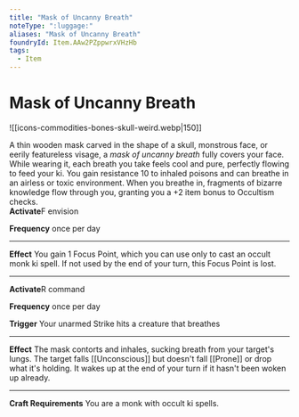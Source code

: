 ```yaml
---
title: "Mask of Uncanny Breath"
noteType: ":luggage:"
aliases: "Mask of Uncanny Breath"
foundryId: Item.AAw2PZppwrxVHzHb
tags:
  - Item
---
```


# Mask of Uncanny Breath
![[icons-commodities-bones-skull-weird.webp|150]]

A thin wooden mask carved in the shape of a skull, monstrous face, or eerily featureless visage, a _mask of uncanny breath_ fully covers your face. While wearing it, each breath you take feels cool and pure, perfectly flowing to feed your ki. You gain resistance 10 to inhaled poisons and can breathe in an airless or toxic environment. When you breathe in, fragments of bizarre knowledge flow through you, granting you a +2 item bonus to Occultism checks.  
**Activate**F envision

**Frequency** once per day

* * *

**Effect** You gain 1 Focus Point, which you can use only to cast an occult monk ki spell. If not used by the end of your turn, this Focus Point is lost.

* * *

**Activate**R command

**Frequency** once per day

**Trigger** Your unarmed Strike hits a creature that breathes

* * *

**Effect** The mask contorts and inhales, sucking breath from your target's lungs. The target falls [[Unconscious]] but doesn't fall [[Prone]] or drop what it's holding. It wakes up at the end of your turn if it hasn't been woken up already.

* * *

**Craft Requirements** You are a monk with occult ki spells.

